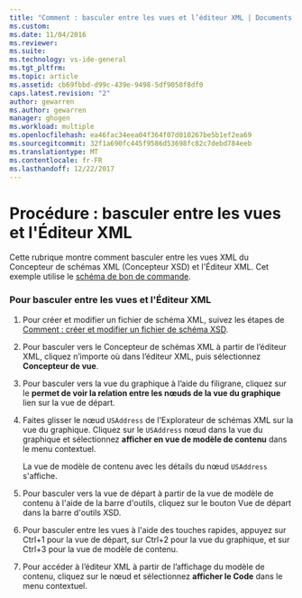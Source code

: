 ```yaml
---
title: "Comment : basculer entre les vues et l’éditeur XML | Documents Microsoft"
ms.custom: 
ms.date: 11/04/2016
ms.reviewer: 
ms.suite: 
ms.technology: vs-ide-general
ms.tgt_pltfrm: 
ms.topic: article
ms.assetid: cb69fbbd-d99c-439e-9498-5df9050f8df0
caps.latest.revision: "2"
author: gewarren
ms.author: gewarren
manager: ghogen
ms.workload: multiple
ms.openlocfilehash: ea46fac34eea04f364f07d010267be5b1ef2ea69
ms.sourcegitcommit: 32f1a690fc445f9586d53698fc82c7debd784eeb
ms.translationtype: MT
ms.contentlocale: fr-FR
ms.lasthandoff: 12/22/2017
---
```

# <a name="how-to-switch-between-views-and-the-xml-editor"></a>Procédure : basculer entre les vues et l'Éditeur XML
Cette rubrique montre comment basculer entre les vues XML du Concepteur de schémas XML (Concepteur XSD) et l'Éditeur XML. Cet exemple utilise le [schéma de bon de commande](../xml-tools/sample-xsd-file-simple-schema.md).  
  
### <a name="to-switch-between-the-views-and-the-xml-editor"></a>Pour basculer entre les vues et l'Éditeur XML  
  
1.  Pour créer et modifier un fichier de schéma XML, suivez les étapes de [Comment : créer et modifier un fichier de schéma XSD](../xml-tools/how-to-create-and-edit-an-xsd-schema-file.md).  
  
2.  Pour basculer vers le Concepteur de schémas XML à partir de l’éditeur XML, cliquez n’importe où dans l’éditeur XML, puis sélectionnez **Concepteur de vue**.  
  
3.  Pour basculer vers la vue du graphique à l’aide du filigrane, cliquez sur le **permet de voir la relation entre les nœuds de la vue du graphique** lien sur la vue de départ.  
  
4.  Faites glisser le nœud `USAddress` de l'Explorateur de schémas XML sur la vue du graphique. Cliquez sur le `USAddress` nœud dans la vue du graphique et sélectionnez **afficher en vue de modèle de contenu** dans le menu contextuel.  
  
     La vue de modèle de contenu avec les détails du nœud `USAddress` s'affiche.  
  
5.  Pour basculer vers la vue de départ à partir de la vue de modèle de contenu à l'aide de la barre d'outils, cliquez sur le bouton Vue de départ dans la barre d'outils XSD.  
  
6.  Pour basculer entre les vues à l'aide des touches rapides, appuyez sur Ctrl+1 pour la vue de départ, sur Ctrl+2 pour la vue du graphique, et sur Ctrl+3 pour la vue de modèle de contenu.  
  
7.  Pour accéder à l’éditeur XML à partir de l’affichage du modèle de contenu, cliquez sur le nœud et sélectionnez **afficher le Code** dans le menu contextuel.